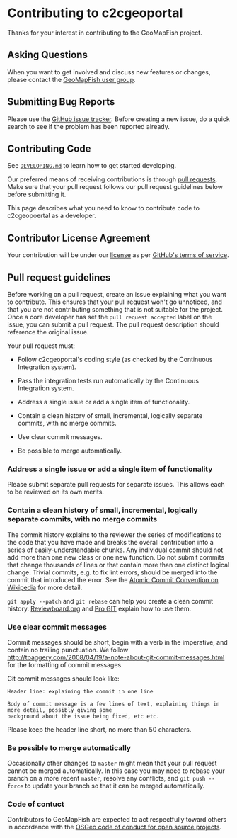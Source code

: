 # Contributing to c2cgeoportal

Thanks for your interest in contributing to the GeoMapFish project.

## Asking Questions

When you want to get involved and discuss new features or changes, please contact the
[GeoMapFish user group](https://geomapfish.org/).

## Submitting Bug Reports

Please use the [GitHub issue tracker](https://github.com/camptocamp/c2cgeoportal/issues). Before creating a
new issue, do a quick search to see if the problem has been reported already.

## Contributing Code

See [`DEVELOPING.md`](https://github.com/camptocamp/c2cgeoportal/blob/master/DEVELOPING.md) to learn how to
get started developing.

Our preferred means of receiving contributions is through
[pull requests](https://help.github.com/articles/using-pull-requests). Make sure that your pull request
follows our pull request guidelines below before submitting it.

This page describes what you need to know to contribute code to c2cgeopoertal as a developer.

## Contributor License Agreement

Your contribution will be under our
[license](https://raw.githubusercontent.com/camptocamp/c2cgeoportal/master/LICENSE.md) as per
[GitHub's terms of service](https://help.github.com/articles/github-terms-of-service/#6-contributions-under-repository-license).

## Pull request guidelines

Before working on a pull request, create an issue explaining what you want to contribute. This ensures that
your pull request won't go unnoticed, and that you are not contributing something that is not suitable for
the project. Once a core developer has set the `pull request accepted` label on the issue, you can submit a
pull request. The pull request description should reference the original issue.

Your pull request must:

-   Follow c2cgeoportal's coding style (as checked by the Continuous Integration system).

-   Pass the integration tests run automatically by the Continuous Integration system.

-   Address a single issue or add a single item of functionality.

-   Contain a clean history of small, incremental, logically separate commits, with no merge commits.

-   Use clear commit messages.

-   Be possible to merge automatically.

### Address a single issue or add a single item of functionality

Please submit separate pull requests for separate issues. This allows each to be reviewed on its own merits.

### Contain a clean history of small, incremental, logically separate commits, with no merge commits

The commit history explains to the reviewer the series of modifications to the code that you have made and
breaks the overall contribution into a series of easily-understandable chunks. Any individual commit should
not add more than one new class or one new function. Do not submit commits that change thousands of lines
or that contain more than one distinct logical change. Trivial commits, e.g. to fix lint errors, should be
merged into the commit that introduced the error. See the
[Atomic Commit Convention on Wikipedia](http://en.wikipedia.org/wiki/Atomic_commit#Atomic_Commit_Convention)
for more detail.

`git apply --patch` and `git rebase` can help you create a clean commit history.
[Reviewboard.org](http://www.reviewboard.org/docs/codebase/dev/git/clean-commits/)
and [Pro GIT](http://git-scm.com/book/en/Git-Tools-Rewriting-History) explain how to use them.

### Use clear commit messages

Commit messages should be short, begin with a verb in the imperative, and
contain no trailing punctuation. We follow
http://tbaggery.com/2008/04/19/a-note-about-git-commit-messages.html
for the formatting of commit messages.

Git commit messages should look like:

    Header line: explaining the commit in one line

    Body of commit message is a few lines of text, explaining things in more detail, possibly giving some
    background about the issue being fixed, etc etc.

Please keep the header line short, no more than 50 characters.

### Be possible to merge automatically

Occasionally other changes to `master` might mean that your pull request cannot be merged automatically.
In this case you may need to rebase your branch on a more recent `master`, resolve any conflicts, and
`git push --force` to update your branch so that it can be merged automatically.

### Code of contuct

Contributors to GeoMapFish are expected to act respectfully toward others in accordance with the [OSGeo code of conduct for open source projects](https://www.osgeo.org/resources/osgeo-code-of-conduct/).
